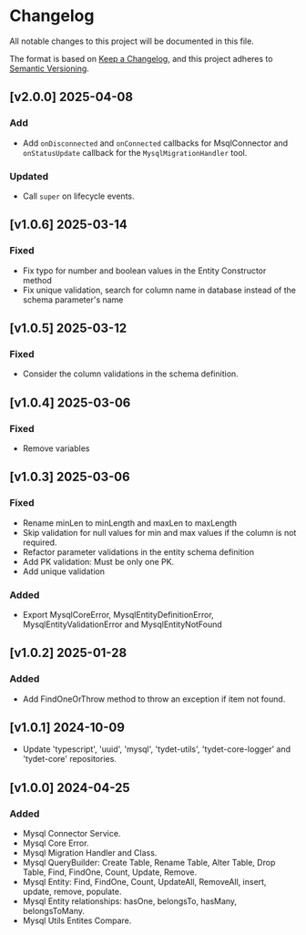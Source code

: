 # Changelog
All notable changes to this project will be documented in this file.

The format is based on [Keep a Changelog](https://keepachangelog.com/en/1.0.0/),
and this project adheres to [Semantic Versioning](https://semver.org/spec/v2.0.0.html).

## [v2.0.0] 2025-04-08
### Add
* Add `onDisconnected` and `onConnected` callbacks for MsqlConnector and `onStatusUpdate` callback for the `MysqlMigrationHandler` tool.
### Updated
* Call `super` on lifecycle events.

## [v1.0.6] 2025-03-14
### Fixed
* Fix typo for number and boolean values in the Entity Constructor method
* Fix unique validation, search for column name in database instead of the schema parameter's name

## [v1.0.5] 2025-03-12
### Fixed
* Consider the column validations in the schema definition.

## [v1.0.4] 2025-03-06
### Fixed
* Remove variables

## [v1.0.3] 2025-03-06
### Fixed
* Rename minLen to minLength and maxLen to maxLength
* Skip validation for null values for min and max values if the column is not required.
* Refactor parameter validations in the entity schema definition
* Add PK validation: Must be only one PK.
* Add unique validation
### Added
* Export MysqlCoreError, MysqlEntityDefinitionError, MysqlEntityValidationError and MysqlEntityNotFound

## [v1.0.2] 2025-01-28
### Added
* Add FindOneOrThrow method to throw an exception if item not found.

## [v1.0.1] 2024-10-09
* Update 'typescript', 'uuid', 'mysql', 'tydet-utils', 'tydet-core-logger' and 'tydet-core' repositories.

## [v1.0.0] 2024-04-25
### Added
* Mysql Connector Service.
* Mysql Core Error.
* Mysql Migration Handler and Class.
* Mysql QueryBuilder: Create Table, Rename Table, Alter Table, Drop Table, Find, FindOne, Count, Update, Remove.
* Mysql Entity: Find, FindOne, Count, UpdateAll, RemoveAll, insert, update, remove, populate.
* Mysql Entity relationships: hasOne, belongsTo, hasMany, belongsToMany.
* Mysql Utils Entites Compare.
